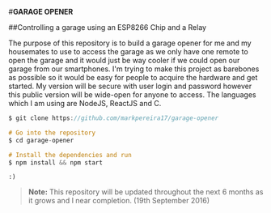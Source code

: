 #**GARAGE OPENER**

##Controlling a garage using an ESP8266 Chip and a Relay


The purpose of this repository is to build a garage opener for me and my housemates to use to access the garage as we only have one
remote to open the garage and it would just be way cooler if we could open our garage from our smartphones. I'm trying to make this project as barebones as possible so it would be easy for people to acquire the hardware and get started. My version will be secure with user login and password however this public version will be wide-open for anyone to access. The languages which I am using are NodeJS, ReactJS and C.

```objectivec
$ git clone https://github.com/markpereira17/garage-opener

# Go into the repository
$ cd garage-opener

# Install the dependencies and run
$ npm install && npm start
```


`:)`

> **Note:** This repository will be updated throughout the next 6 months as it grows and
I near completion. (19th September 2016)
